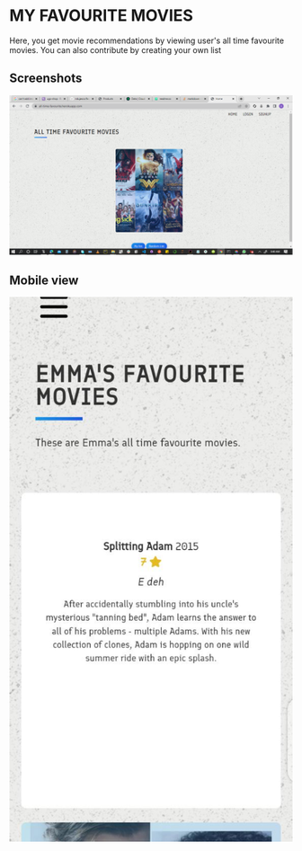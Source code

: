 # MY FAVOURITE MOVIES

Here, you get movie recommendations by viewing user's all time favourite movies. You can also contribute by creating your own list

## Screenshots

![App Screenshot](https://github.com/ndujesco/favourite-movies/blob/master/images/1.png?raw=true)

## Mobile view
![App Screenshot](https://github.com/ndujesco/favourite-movies/blob/master/images/2.jpeg?raw=true)




